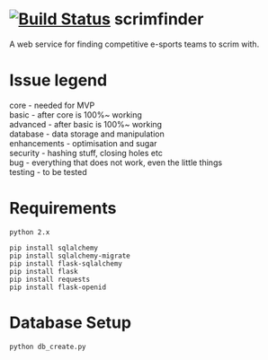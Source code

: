 [![Build Status](https://magnum.travis-ci.com/vlttnv/scrimfinder.svg?token=HWDpVqZortZvsaH5hygh&branch=master)](https://magnum.travis-ci.com/vlttnv/scrimfinder)
scrimfinder
=======

A web service for finding competitive e-sports teams to scrim with.

Issue legend
=======
core - needed for MVP  
basic - after core is 100%~ working  
advanced - after basic is 100%~ working  
database - data storage and manipulation  
enhancements - optimisation and sugar  
security - hashing stuff, closing holes etc  
bug - everything that does not work, even the little things  
testing - to be tested  


Requirements
=======
	python 2.x

	pip install sqlalchemy
	pip install sqlalchemy-migrate
	pip install flask-sqlalchemy
	pip install flask
	pip install requests
	pip install flask-openid  

Database Setup
=======
	python db_create.py
